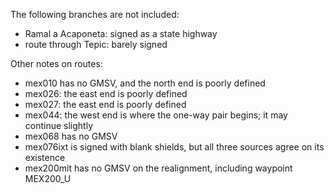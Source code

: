 The following branches are not included:
* Ramal a Acaponeta: signed as a state highway
* route through Tepic: barely signed

Other notes on routes:
* mex010 has no GMSV, and the north end is poorly defined
* mex026: the east end is poorly defined
* mex027: the east end is poorly defined
* mex044: the west end is where the one-way pair begins; it may continue slightly
* mex068 has no GMSV
* mex076ixt is signed with blank shields, but all three sources agree on its existence
* mex200mit has no GMSV on the realignment, including waypoint MEX200_U
